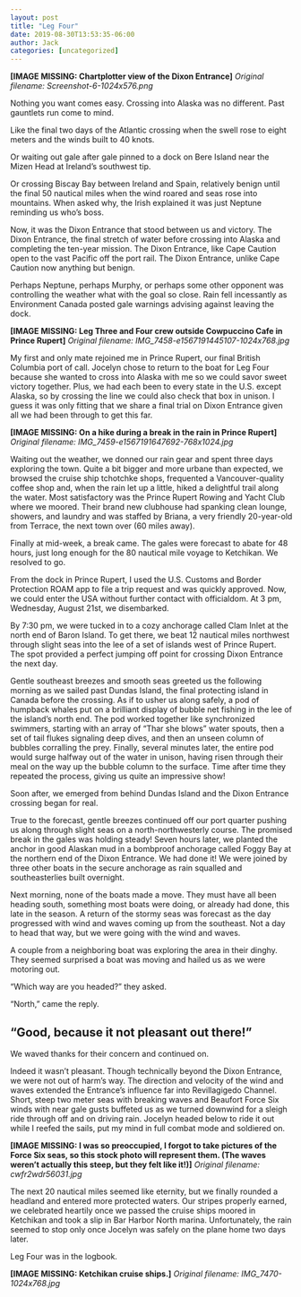```yaml
---
layout: post
title: "Leg Four"
date: 2019-08-30T13:53:35-06:00
author: Jack
categories: [uncategorized]
---
```


<!-- IMAGE PLACEHOLDER
Original URL: http://windleblo.com/wp-content/uploads/2019/08/Screenshot-6-1024x576.png
Filename: Screenshot-6-1024x576.png
Date path: 2019/08/Screenshot-6-1024x576.png
Caption: Chartplotter view of the Dixon Entrance
Instructions: Replace this comment with actual image upload
-->

**[IMAGE MISSING: Chartplotter view of the Dixon Entrance]**
*Original filename: Screenshot-6-1024x576.png*

Nothing you want comes easy. Crossing into Alaska was no different. Past gauntlets run come to mind.

Like the final two days of the Atlantic crossing when the swell rose to eight meters and the winds built to 40 knots.

Or waiting out gale after gale pinned to a dock on Bere Island near the Mizen Head at Ireland’s southwest tip.

Or crossing Biscay Bay between Ireland and Spain, relatively benign until the final 50 nautical miles when the wind roared and seas rose into mountains. When asked why, the Irish explained it was just Neptune reminding us who’s boss.

Now, it was the Dixon Entrance that stood between us and victory. The Dixon Entrance, the final stretch of water before crossing into Alaska and completing the ten-year mission. The Dixon Entrance, like Cape Caution open to the vast Pacific off the port rail. The Dixon Entrance, unlike Cape Caution now anything but benign.

Perhaps Neptune, perhaps Murphy, or perhaps some other opponent was controlling the weather what with the goal so close. Rain fell incessantly as Environment Canada posted gale warnings advising against leaving the dock.

<!-- IMAGE PLACEHOLDER
Original URL: http://windleblo.com/wp-content/uploads/2019/08/IMG_7458-e1567191445107-1024x768.jpg
Filename: IMG_7458-e1567191445107-1024x768.jpg
Date path: 2019/08/IMG_7458-e1567191445107-1024x768.jpg
Caption: Leg Three and Four crew outside Cowpuccino Cafe in Prince Rupert
Instructions: Replace this comment with actual image upload
-->

**[IMAGE MISSING: Leg Three and Four crew outside Cowpuccino Cafe in Prince Rupert]**
*Original filename: IMG_7458-e1567191445107-1024x768.jpg*

My first and only mate rejoined me in Prince Rupert, our final British Columbia port of call. Jocelyn chose to return to the boat for Leg Four because she wanted to cross into Alaska with me so we could savor sweet victory together. Plus, we had each been to every state in the U.S. except Alaska, so by crossing the line we could also check that box in unison. I guess it was only fitting that we share a final trial on Dixon Entrance given all we had been through to get this far.

<!-- IMAGE PLACEHOLDER
Original URL: http://windleblo.com/wp-content/uploads/2019/08/IMG_7459-e1567191647692-768x1024.jpg
Filename: IMG_7459-e1567191647692-768x1024.jpg
Date path: 2019/08/IMG_7459-e1567191647692-768x1024.jpg
Caption: On a hike during a break in the rain in Prince Rupert
Instructions: Replace this comment with actual image upload
-->

**[IMAGE MISSING: On a hike during a break in the rain in Prince Rupert]**
*Original filename: IMG_7459-e1567191647692-768x1024.jpg*

Waiting out the weather, we donned our rain gear and spent three days exploring the town. Quite a bit bigger and more urbane than expected, we browsed the cruise ship tchotchke shops, frequented a Vancouver-quality coffee shop and, when the rain let up a little, hiked a delightful trail along the water. Most satisfactory was the Prince Rupert Rowing and Yacht Club where we moored. Their brand new clubhouse had spanking clean lounge, showers, and laundry and was staffed by Briana, a very friendly 20-year-old from Terrace, the next town over (60 miles away).

Finally at mid-week, a break came. The gales were forecast to abate for 48 hours, just long enough for the 80 nautical mile voyage to Ketchikan. We resolved to go.

From the dock in Prince Rupert, I used the U.S. Customs and Border Protection ROAM app to file a trip request and was quickly approved. Now, we could enter the USA without further contact with officialdom. At 3 pm, Wednesday, August 21st, we disembarked. 

By 7:30 pm, we were tucked in to a cozy anchorage called Clam Inlet at the north end of Baron Island. To get there, we beat 12 nautical miles northwest through slight seas into the lee of a set of islands west of Prince Rupert. The spot provided a perfect jumping off point for crossing Dixon Entrance the next day.

Gentle southeast breezes and smooth seas greeted us the following morning as we sailed past Dundas Island, the final protecting island in Canada before the crossing. As if to usher us along safely, a pod of humpback whales put on a brilliant display of bubble net fishing in the lee of the island’s north end. The pod worked together like synchronized swimmers, starting with an array of “Thar she blows” water spouts, then a set of tail flukes signaling deep dives, and then an unseen column of bubbles corralling the prey. Finally, several minutes later, the entire pod would surge halfway out of the water in unison, having risen through their meal on the way up the bubble column to the surface. Time after time they repeated the process, giving us quite an impressive show!

Soon after, we emerged from behind Dundas Island and the Dixon Entrance crossing began for real.

True to the forecast, gentle breezes continued off our port quarter pushing us along through slight seas on a north-northwesterly course. The promised break in the gales was holding steady! Seven hours later, we planted the anchor in good Alaskan mud in a bombproof anchorage called Foggy Bay at the northern end of the Dixon Entrance. We had done it! We were joined by three other boats in the secure anchorage as rain squalled and southeasterlies built overnight.

Next morning, none of the boats made a move. They must have all been heading south, something most boats were doing, or already had done, this late in the season. A return of the stormy seas was forecast as the day progressed with wind and waves coming up from the southeast. Not a day to head that way, but we were going with the wind and waves.

A couple from a neighboring boat was exploring the area in their dinghy. They seemed surprised a boat was moving and hailed us as we were motoring out.

“Which way are you headed?” they asked.

“North,” came the reply.

## “Good, because it not pleasant out there!”

We waved thanks for their concern and continued on.

Indeed it wasn’t pleasant. Though technically beyond the Dixon Entrance, we were not out of harm’s way. The direction and velocity of the wind and waves extended the Entrance’s influence far into Revillagigedo Channel. Short, steep two meter seas with breaking waves and Beaufort Force Six winds with near gale gusts buffeted us as we turned downwind for a sleigh ride through off and on driving rain. Jocelyn headed below to ride it out while I reefed the sails, put my mind in full combat mode and soldiered on.

<!-- IMAGE PLACEHOLDER
Original URL: http://windleblo.com/wp-content/uploads/2019/08/cwfr2wdr56031.jpg
Filename: cwfr2wdr56031.jpg
Date path: 2019/08/cwfr2wdr56031.jpg
Caption: I was so preoccupied, I forgot to take pictures of the Force Six seas, so this stock photo will represent them. (The waves weren’t actually this steep, but they felt like it!)
Instructions: Replace this comment with actual image upload
-->

**[IMAGE MISSING: I was so preoccupied, I forgot to take pictures of the Force Six seas, so this stock photo will represent them. (The waves weren’t actually this steep, but they felt like it!)]**
*Original filename: cwfr2wdr56031.jpg*

The next 20 nautical miles seemed like eternity, but we finally rounded a headland and entered more protected waters. Our stripes properly earned, we celebrated heartily once we passed the cruise ships moored in Ketchikan and took a slip in Bar Harbor North marina. Unfortunately, the rain seemed to stop only once Jocelyn was safely on the plane home two days later.

Leg Four was in the logbook.

<!-- IMAGE PLACEHOLDER
Original URL: http://windleblo.com/wp-content/uploads/2019/08/IMG_7470-1024x768.jpg
Filename: IMG_7470-1024x768.jpg
Date path: 2019/08/IMG_7470-1024x768.jpg
Caption: Ketchikan cruise ships.
Instructions: Replace this comment with actual image upload
-->

**[IMAGE MISSING: Ketchikan cruise ships.]**
*Original filename: IMG_7470-1024x768.jpg*